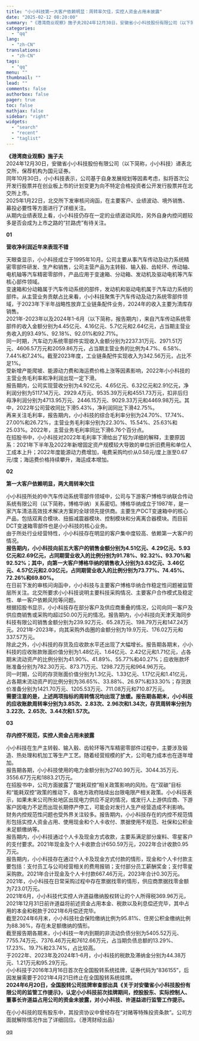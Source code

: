 ```yaml
---
title: "小小科技第一大客户依赖明显：周转率欠佳，实控人资金占用未披露"
date: "2025-02-12 08:20:00"
summary: "《港湾商业观察》施子夫2024年12月30日，安徽省小小科技股份有限公司（以下简称，小小科技）递表北..."
categories:
  - "qq"
lang:
  - "zh-CN"
translations:
  - "zh-CN"
tags:
  - "qq"
menu: ""
thumbnail: ""
lead: ""
comments: false
authorbox: false
pager: true
toc: false
mathjax: false
sidebar: "right"
widgets:
  - "search"
  - "recent"
  - "taglist"
---
```


**《港湾商业观察》施子夫**  
2024年12月30日，安徽省小小科技股份有限公司（以下简称，小小科技）递表北交所，保荐机构为国元证券。  
同年10月30日，小小科技表示，公司基于自身发展规划等因素考虑，拟将首次公开发行股票并在创业板上市的计划变更为向不特定合格投资者公开发行股票并在北交所上市。  
2025年1月22日，北交所下发审核问询函，在主要客户、业绩波动、境外销售、募投必要性等方面进行了详细关注。  
从期内业绩表现上看，小小科技仍存在一定的业绩波动风险，另外自身内控问题较多是否会成为上市之路的“拦路虎”有待关注。  

**01**

**营收净利润近年来表现不错**

  
天眼查显示，小小科技成立于1995年10月。公司主要从事汽车传动及动力系统精密零部件研发、生产和销售，公司主营产品为主转毂、输入毂、齿轮环、传动轴、电机轴等汽车精密零部件，产品应用于变速箱、分动箱、发动机及驱动电机等汽车核心部件领域。  
变速箱和分动箱属于汽车传动系统的部件，发动机和驱动电机属于汽车动力系统的部件。从主营业务贡献占比来看，小小科技聚焦于汽车传动及动力系统零部件领域，于2023年下半年战略性放弃工业链条配件业务，2024年的收入主要为清库存销售。  
2021年-2023年以及2024年1-6月（以下简称，报告期内），来自汽车传动系统零部件的收入金额分别为4.45亿元、4.16亿元、5.7亿元和2.64亿元，占当期主营业务收入的93.49%、92.18%、92.01%和92.71%。  
同一时期，汽车动力系统零部件实现收入金额分别为2237.31万元、2971.51万元、4606.57万元和2059.86万元，占当期主营业务的比例为4.7%、6.58%、7.44%和7.24%。截至2023年度，工业链条配件实现收入为342.56万元，占比不足1%。  
受新增产能爬坡、能源动力费和海运费价格上涨等因素影响，2022年小小科技的主营业务毛利率和净利润出现一定下滑。  
报告期内，公司实现营收分别为4.92亿元、4.65亿元、6.32亿元和2.91亿元，净利润分别为5117.14万元、2929.4万元、9535.39万元和4551.73万元，扣非后归母净利润分别为4713.95万元、2446.15万元、9029.33万元和4469.98万元。其中，2022年公司营收同比下滑5.43%，净利润同比下滑42.75%。  
再来关注毛利率，报告期内，小小科技的综合毛利率分别为24.70%、17.74%、27.00%和26.72%，主营业务毛利率分别为22.30%、15.54%、25.63%和25.03%。2022年，主营业务毛利率同比下滑6.76个百分点。  
在招股书中，小小科技对2022年毛利率下滑给出了较为详细的解释，主要原因系：2021年下半年及2022年新增固定资产规模较大导致的单位折旧费用和单位人工成本上升；2022年度能源动力费增加，电费采购均价从0.58元/度上涨至0.67元/度；海运费价格持续攀升，海运成本增加。  

**02**

**第一大客户依赖明显，两大周转率欠佳**

  
小小科技所处的中汽车传动系统零部件领域中，公司与下游客户博格华纳联合传动系统有限公司（以下简称，博格华纳）关系密切。博格华纳成立于1987年，是一家汽车清洁高效技术解决方案的全球领先提供商。主要生产DCT变速箱中的核心产品，包括双离合模块、扭振减震器模块、控制模块和分离离合器模块。而目前DCT变速箱零部件也是小小科技的核心业务。  
由于所处行业经营特性，小小科技存在明显的客户集中度较高、依赖第一大客户的情况。  
**报告期内，小小科技向前五大客户的销售金额分别为4.51亿元、4.29亿元、5.93亿元和2.69亿元，占同期营业收入的比例分别为91.78%、92.32%、93.70%和92.52%；其中，向第一大客户博格华纳的销售收入分别为3.63亿元、3.46亿元、4.57亿元和2.03亿元，占同期营业收入的比例分别为73.77%、74.45%、72.26%和69.80%。**  
在日前下发的审核问询函中，小小科技与主要客户博格华纳合作稳定性问题被监管层所关注。北交所要求小小科技说明主要科技采购情况、主要客户合作模式及稳定性、单一客户依赖风险等问题。  
根据招股书显示，小小科技存在部分客户及供应商重叠的情况，公司向同一客户及供应商销售或采购均超过50.00万元的情况。报告期内，小小科技向天津天海同步科技有限公司销售金额分别为239.92万元、65.28万元、198.79万元和147.24万元。2021年-2023年，向其采购外齿圈的金额分别为19.9万元、176.02万元和337.57万元。  
除此之外，小小科技的存货及应收款水平还出现了大幅增长。报告期各期末，小小科技的应收账款账面价值分别为1.48亿元、1.64亿元、2.42亿元和1.71亿元，占各期末流动资产的比例分别为41.90%、41.89%、55.77%和40.27%；应收账款坏账准备分别为782.30万元、873.71万元、1298.72万元和964.96万元。  
同一时期，公司的存货账面价值分别为1.3亿元、1.33亿元、1.17亿元和1.41亿元，占各期末流动资产的比例分别为36.65%、33.88%、26.97%和33.30%；存货跌价准备分别为1421.70万元、1205.53万元、711.08万元和710.87万元。  
**需要注意的是，上述两项指标的周转情况均出现了放缓。报告期各期末，小小科技的应收账款周转率分别为3.85次、2.83次、2.96次和1.34次，存货周转率分别为3.22次、2.65次、3.44次和1.57次。**  

**03**

**存内控不规范，实控人资金占用未披露**

  
小小科技在生产主转毂、输入毂、齿轮环等汽车精密零部件过程中，主要涉及锻造、热处理和机加工等生产工艺。随着经营规模的扩大，公司电力成本也在逐年增加。  
报告期各期，小小科技使用的电力金额分别为2740.99万元、3044.35万元、3556.67万元和1883.21万元。  
在招股书中，公司方面披露了“能耗双控”相关政策影响的风险。在“双碳”目标和“能耗双控”政策的推动下，各地方政府陆续出台限电限产相关政策。小小科技表示，如果未来公司所处地区出现电力供应不足的情况，或发行人上游供应商、下游客户因电力不足而出现长期停产停工，可能会对发行人生产经营造成不利影响。  
财务内控规范性问题也受外界关注较多。报告期内，小小科技存在的内控不规范情形包括实控人资金占用、使用现金和个人卡收付、票据使用不规范、社保和公积金未足额缴纳等。  
报告期内，小小科技通过个人卡及现金方式收款，主要系满足部分废料、零星客户的支付要求。2021年现金及个人卡收款合计650.59万元，2022年合计收款0.95万元。  
报告期内，小小科技存在通过个人卡及现金方式付款的情形，现金和个人卡付款主要包括：支付员工与公司经营相关的费用报销；支付部分员工薪酬奖金；支付零星采购款。2021年合计现金及个人卡付款667.46万元，2023年合计0.30万元。  
2021年，小小科技在日常采购过程中存在票据找零的情形，供应商票据找零金额为723.01万元。  
2021年6月，小小科技代实控人许道益缴纳股权转让的个人所得税369.96万元，2021年12月31日前许道益将前述资金占用本金、税款以及利息偿还完毕，其中占用的本金和税款于2021年6月偿还完毕。  
截至2024年6月末，小小科技社会保险缴纳比例为95.81%、住房公积金缴纳比例为88.36%，存在未足额缴纳的情形。  
截至报告期各期末，小小科技一年内到期的非流动负债分别为5405.52万元、7755.74万元、7376.46万元和7612.66万元，占当期负债总额的13.29%、17.23%、19.7%和23.74%，占比较高。  
于2022年、2023年及2024年1-6月，小小科技的税款及滞纳金分别为44.38万元、1.21万元和95.29万元。  
小小科技于2016年3月16日首次在全国股转系统挂牌，证券代码为“836155”，后因发展需要于2021年4月21日终止在全国股转系统挂牌。  
**2024年6月20日，全国股转公司挂牌审查部出具《关于对安徽省小小科技股份有限公司的监管工作提示》，认定小小科技前次挂牌期间，控股股东、实际控制人、董事长许道益占用公司的资金未披露，对小小科技、许道益进行监管工作提示。**  

在小小科技的现有股东中，其投资协议中曾经存在“对赌等特殊投资条款”。公司方面就解除情况作出了详细回应。（港湾财经出品）

[qq](https://new.qq.com/rain/a/20250212A01L9V00)
